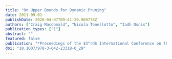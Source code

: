 ```yaml
---
title: "On Upper Bounds for Dynamic Pruning"
date: 2011-09-01
publishDate: 2020-04-07T09:41:20.969778Z
authors: ["Craig Macdonald", "Nicola Tonellotto", "Iadh Ounis"]
publication_types: ["1"]
abstract: ""
featured: false
publication: "*Proceedings of the $3^rd$ International Conference on the Theory of Information Retrieval (ICTIR 2011)*"
doi: "10.1007/978-3-642-23318-0_29"
---
```


